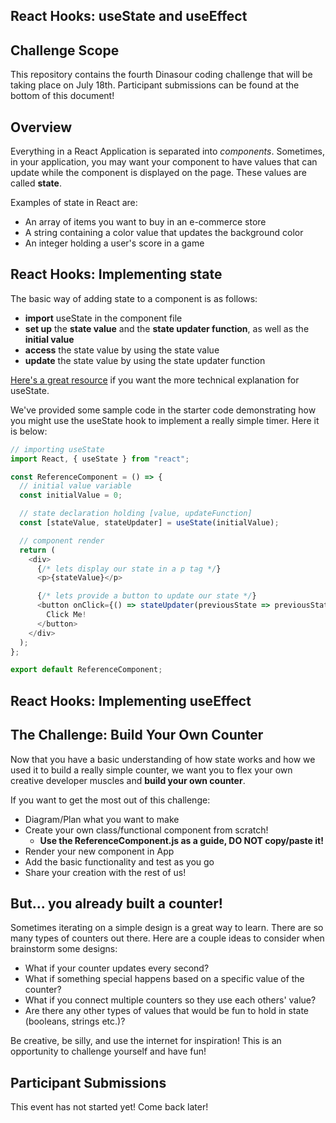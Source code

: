 ## React Hooks: useState and useEffect

## Challenge Scope

This repository contains the fourth Dinasour coding challenge that will be taking place on July 18th. Participant submissions can be found at the bottom of this document!

## Overview

Everything in a React Application is separated into _components_. Sometimes, in your application, you may want your component to have values that can update while the component is displayed on the page. These values are called **state**.

Examples of state in React are:

- An array of items you want to buy in an e-commerce store
- A string containing a color value that updates the background color
- An integer holding a user's score in a game

## React Hooks: Implementing state

The basic way of adding state to a component is as follows:

- **import** useState in the component file
- **set up** the **state value** and the **state updater function**, as well as the **initial value**
- **access** the state value by using the state value
- **update** the state value by using the state updater function

[Here's a great resource](https://reactjs.org/docs/hooks-reference.html#usestate) if you want the more technical explanation for useState.

We've provided some sample code in the starter code demonstrating how you might use the useState hook to implement a really simple timer. Here it is below:

```javascript
// importing useState
import React, { useState } from "react";

const ReferenceComponent = () => {
  // initial value variable
  const initialValue = 0;

  // state declaration holding [value, updateFunction]
  const [stateValue, stateUpdater] = useState(initialValue);

  // component render
  return (
    <div>
      {/* lets display our state in a p tag */}
      <p>{stateValue}</p>

      {/* lets provide a button to update our state */}
      <button onClick={() => stateUpdater(previousState => previousState + 1)}>
        Click Me!
      </button>
    </div>
  );
};

export default ReferenceComponent;
```
## React Hooks: Implementing useEffect

<!-- The basic way of adding state to a component is as follows:

- **import** useState in the component file
- **set up** the **state value** and the **state updater function**, as well as the **initial value**
- **access** the state value by using the state value
- **update** the state value by using the state updater function

[Here's a great resource](https://reactjs.org/docs/hooks-reference.html#usestate) if you want the more technical explanation for useState.

We've provided some sample code in the starter code demonstrating how you might use the useState hook to implement a really simple timer. Here it is below:

```javascript
// importing useState
import React, { useState } from "react";

const ReferenceComponent = () => {
  // initial value variable
  const initialValue = 0;

  // state declaration holding [value, updateFunction]
  const [stateValue, stateUpdater] = useState(initialValue);

  // component render
  return (
    <div>
      {/* lets display our state in a p tag */}
      <p>{stateValue}</p>

      {/* lets provide a button to update our state */}
      <button onClick={() => stateUpdater(previousState => previousState + 1)}>
        Click Me!
      </button>
    </div>
  );
};

export default ReferenceComponent; -->


## The Challenge: Build Your Own Counter

Now that you have a basic understanding of how state works and how we used it to build a really simple counter, we want you to flex your own creative developer muscles and **build your own counter**.

If you want to get the most out of this challenge:

- Diagram/Plan what you want to make
- Create your own class/functional component from scratch!
  - **Use the ReferenceComponent.js as a guide, DO NOT copy/paste it!**
- Render your new component in App
- Add the basic functionality and test as you go
- Share your creation with the rest of us!

## But... you already built a counter!

Sometimes iterating on a simple design is a great way to learn. There are so many types of counters out there. Here are a couple ideas to consider when brainstorm some designs:

- What if your counter updates every second?
- What if something special happens based on a specific value of the counter?
- What if you connect multiple counters so they use each others' value?
- Are there any other types of values that would be fun to hold in state (booleans, strings etc.)?

Be creative, be silly, and use the internet for inspiration! This is an opportunity to challenge yourself and have fun!

## Participant Submissions

This event has not started yet! Come back later!
